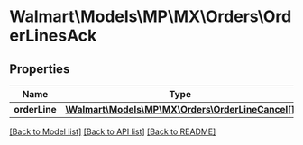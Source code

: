 # Walmart\Models\MP\MX\Orders\OrderLinesAck

## Properties

Name | Type | Description | Notes
------------ | ------------- | ------------- | -------------
**orderLine** | [**\Walmart\Models\MP\MX\Orders\OrderLineCancel[]**](OrderLineCancel.md) |  | [optional]


[[Back to Model list]](./) [[Back to API list]](../../../../../README.md#supported-apis) [[Back to README]](../../../../../README.md)
